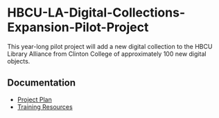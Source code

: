 # HBCU-LA-Digital-Collections-Expansion-Pilot-Project

This year-long pilot project will add a new digital collection to the HBCU Library Alliance from Clinton College of approximately 100 new digital objects.

## Documentation
 - [Project Plan](project-plan.md)
 - [Training Resources](training-resources.md)
